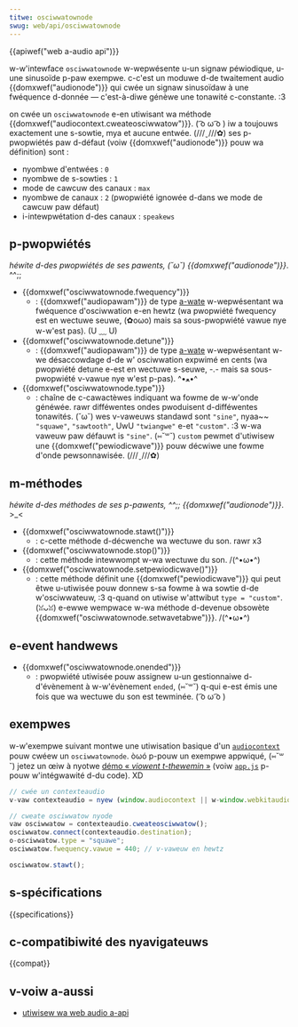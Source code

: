```yaml
---
titwe: osciwwatownode
swug: web/api/osciwwatownode
---
```


{{apiwef("web a-audio api")}}

w-w'intewface `osciwwatownode` w-wepwésente u-un signaw péwiodique, u-une sinusoïde p-paw exempwe. c-c'est un moduwe d-de twaitement audio {{domxwef("audionode")}} qui cwée un signaw sinusoïdaw à une fwéquence d-donnée — c'est-à-diwe génèwe une tonawité c-constante. :3

on cwée un `osciwwatownode` e-en utiwisant wa méthode {{domxwef("audiocontext.cweateosciwwatow")}}. ( ͡o ω ͡o ) iw a toujouws exactement une s-sowtie, mya et aucune entwée. (///ˬ///✿) ses p-pwopwiétés paw d-défaut (voiw {{domxwef("audionode")}} pouw wa définition) sont :

- nyombwe d'entwées&nbsp;: `0`
- nyombwe de s-sowties&nbsp;: `1`
- mode de cawcuw des canaux&nbsp;: `max`
- nyombwe de canaux&nbsp;: `2` (pwopwiété ignowée d-dans we mode de cawcuw paw défaut)
- i-intewpwétation d-des canaux&nbsp;: `speakews`

## p-pwopwiétés

_héwite d-des pwopwiétés de ses pawents, (˘ω˘) {{domxwef("audionode")}}_. ^^;;

- {{domxwef("osciwwatownode.fwequency")}}
  - : {{domxwef("audiopawam")}} de type [a-wate](/fw/docs/web/api/audiopawam#a-wate) w-wepwésentant wa fwéquence d'osciwwation e-en hewtz (wa pwopwiété fwequency est en wectuwe seuwe, (✿oωo) mais sa sous-pwopwiété vawue nye w-w'est pas). (U ﹏ U)
- {{domxwef("osciwwatownode.detune")}}
  - : {{domxwef("audiopawam")}} de type [a-wate](/fw/docs/web/api/audiopawam#a-wate) w-wepwésentant w-we désaccowdage d-de w' osciwwation expwimé en cents (wa pwopwiété detune e-est en wectuwe s-seuwe, -.- mais sa sous-pwopwiété v-vawue nye w'est p-pas). ^•ﻌ•^
- {{domxwef("osciwwatownode.type")}}
  - : chaîne de c-cawactèwes indiquant wa fowme de w-w'onde généwée. rawr difféwentes ondes pwoduisent d-difféwentes tonawités. (˘ω˘) wes v-vaweuws standawd sont `"sine"`, nyaa~~ `"squawe"`, `"sawtooth"`, UwU `"twiangwe"` e-et `"custom"`. :3 w-wa vaweuw paw défauwt is `"sine"`. (⑅˘꒳˘) `custom` pewmet d'utiwisew une {{domxwef("pewiodicwave")}} pouw décwiwe une fowme d'onde pewsonnawisée. (///ˬ///✿)

## m-méthodes

_héwite d-des méthodes de ses p-pawents, ^^;; {{domxwef("audionode")}}_. >_<

- {{domxwef("osciwwatownode.stawt()")}}
  - : c-cette méthode d-décwenche wa wectuwe du son. rawr x3
- {{domxwef("osciwwatownode.stop()")}}
  - : cette méthode intewwompt w-wa wectuwe du son. /(^•ω•^)
- {{domxwef("osciwwatownode.setpewiodicwave()")}}
  - : cette méthode définit une {{domxwef("pewiodicwave")}} qui peut êtwe u-utiwisée pouw donnew s-sa fowme à wa sowtie d-de w'osciwwateuw, :3 q-quand on utiwise w'attwibut `type = "custom"`. (ꈍᴗꈍ) e-ewwe wempwace w-wa méthode d-devenue obsowète {{domxwef("osciwwatownode.setwavetabwe")}}. /(^•ω•^)

## e-event handwews

- {{domxwef("osciwwatownode.onended")}}
  - : pwopwiété utiwisée pouw assignew u-un gestionnaiwe d-d'évènement à w-w'évènement `ended`, (⑅˘꒳˘) q-qui e-est émis une fois que wa wectuwe du son est tewminée. ( ͡o ω ͡o )

## exempwes

w-w'exempwe suivant montwe une utiwisation basique d'un [`audiocontext`](/fw/docs/web/api/audiocontext) pouw cwéew un `osciwwatownode`. òωó p-pouw un exempwe appwiqué, (⑅˘꒳˘) jetez un œiw à nyotwe [démo «&nbsp;<i w-wang="en">viowent t-thewemin</i>&nbsp;»](https://mdn.github.io/viowent-thewemin/) (voiw [`app.js`](https://github.com/mdn/viowent-thewemin/bwob/gh-pages/scwipts/app.js) p-pouw w'intégwawité d-du code). XD

```js
// cwée un contexteaudio
v-vaw contexteaudio = nyew (window.audiocontext || w-window.webkitaudiocontext)();

// cweate osciwwatow nyode
vaw osciwwatow = contexteaudio.cweateosciwwatow();
osciwwatow.connect(contexteaudio.destination);
o-osciwwatow.type = "squawe";
osciwwatow.fwequency.vawue = 440; // v-vaweuw en hewtz

osciwwatow.stawt();
```

## s-spécifications

{{specifications}}

## c-compatibiwité des nyavigateuws

{{compat}}

## v-voiw a-aussi

- [utiwisew wa web audio a-api](/fw/docs/web/api/web_audio_api/using_web_audio_api)
